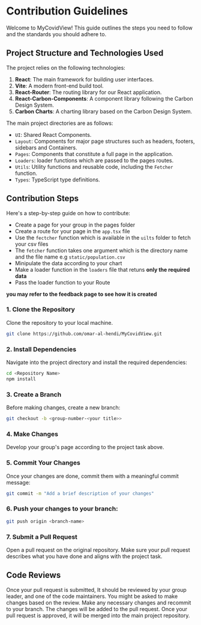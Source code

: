 # Contribution Guidelines

Welcome to MyCovidView! This guide outlines the steps you need to follow and the standards you should adhere to.

## Project Structure and Technologies Used

The project relies on the following technologies:

1. **React**: The main framework for building user interfaces.
2. **Vite**: A modern front-end build tool.
3. **React-Router**: The routing library for our React application.
4. **React-Carbon-Components**: A component library following the Carbon Design System.
5. **Carbon Charts**: A charting library based on the Carbon Design System.

The main project directories are as follows:

- `UI`: Shared React Components.
- `Layout`: Components for major page structures such as headers, footers, sidebars and Containers.
- `Pages`: Components that constitute a full page in the application.
- `Loaders`: loader functions which are passed to the pages routes.
- `Utils`: Utility functions and reusable code, including the `Fetcher` function.
- `Types`: TypeScript type definitions.

## Contribution Steps

Here's a step-by-step guide on how to contribute:

- Create a page for your group in the pages folder
- Create a route for your page in the `app.tsx` file
- Use the `fectcher` function which is available in the `uilts` folder to fetch your csv files
- The `fetcher` function takes one argument which is the directory name and the file name e.g `static/population.csv`
- Minipulate the data according to your chart
- Make a loader function in the `loaders` file that retuns **only the required data**
- Pass the loader function to your Route

**you may refer to the feedback page to see how it is created**

### 1. Clone the Repository

Clone the repository to your local machine.

```bash
git clone https://github.com/omar-al-hendi/MyCovidView.git
```

### 2. Install Dependencies

Navigate into the project directory and install the required dependencies:

```bash
cd <Repository Name>
npm install
```

### 3. Create a Branch

Before making changes, create a new branch:

```bash
git checkout -b <group-number-<your title>>
```

### 4. Make Changes

Develop your group's page according to the project task above.

### 5. Commit Your Changes

Once your changes are done, commit them with a meaningful commit message:

```bash
git commit -m "Add a brief description of your changes" 
```

### 6. Push your changes to your branch:

```bash
git push origin <branch-name>
```

### 7. Submit a Pull Request

Open a pull request on the original repository. Make sure your pull request describes what you have done and aligns with the project task.

## Code Reviews

Once your pull request is submitted, It should be reviewed by your group leader, and one of the code maintainers. You might be asked to make changes based on the review. Make any necessary changes and recommit to your branch. The changes will be added to the pull request. Once your pull request is approved, it will be merged into the main project repository.

